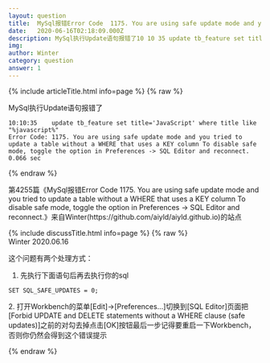 ```yaml
---
layout: question
title:  MySql报错Error Code  1175. You are using safe update mode and you tried to update a table without a WHERE that uses a KEY column To disable safe mode, toggle the option in Preferences -> SQL Editor and reconnect.
date:   2020-06-16T02:18:09.000Z
description: MySql执行Update语句报错了10 10 35	update tb_feature set title='JavaScript' where titl...
img: 
author: Winter
category: question
answer: 1
---
```

<div class="article-root">
  <div class="article">
    {% include articleTitle.html info=page %}
    {% raw %}
    <div class="article-content"><p>MySql执行Update语句报错了</p><pre><code class="language-plaintext">10:10:35	update tb_feature set title='JavaScript' where title like "%javascript%"	
Error Code: 1175. You are using safe update mode and you tried to update a table without a WHERE that uses a KEY column To disable safe mode, toggle the option in Preferences -&gt; SQL Editor and reconnect.	0.066 sec</code></pre></div>
    {% endraw %}
  </div>
  <p class="winter_mark">第4255篇《MySql报错Error Code  1175. You are using safe update mode and you tried to update a table without a WHERE that uses a KEY column To disable safe mode, toggle the option in Preferences -> SQL Editor and reconnect.》来自Winter(https://github.com/aiyld/aiyld.github.io)的站点</p>
  <div class="discuss-wrapper">
    {% include discussTitle.html info=page %}
    {% raw %}
    <div class="discuss-list">
    <div class="discuss-item">
        <div class="discuss-parent">
          <div class="discuss-meta">
            <span class="discuss-user">Winter</span>
            <span class="discuss-time">2020.06.16</span>
          </div>
          <div class="discuss-comment"><p>这个问题有两个处理方式：</p><ol><li>先执行下面语句后再去执行你的sql</li></ol><pre><code class="language-plaintext">SET SQL_SAFE_UPDATES = 0;</code></pre><p>2. 打开Workbench的菜单[Edit]-&gt;[Preferences...]切换到[SQL Editor]页面把[Forbid UPDATE and DELETE statements without a WHERE clause (safe updates)]之前的对勾去掉点击[OK]按钮最后一步记得要重启一下Workbench，否则你仍然会得到这个错误提示</p></div>
        </div></div>
    </div>
    {% endraw %}
  </div>
<div>
